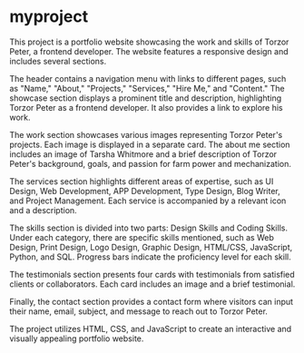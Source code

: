 # myproject
This project is a portfolio website showcasing the work and skills of Torzor Peter, a frontend developer. The website features a responsive design and includes several sections.

The header contains a navigation menu with links to different pages, such as "Name," "About," "Projects," "Services," "Hire Me," and "Content." The showcase section displays a prominent title and description, highlighting Torzor Peter as a frontend developer. It also provides a link to explore his work.

The work section showcases various images representing Torzor Peter's projects. Each image is displayed in a separate card. The about me section includes an image of Tarsha Whitmore and a brief description of Torzor Peter's background, goals, and passion for farm power and mechanization.

The services section highlights different areas of expertise, such as UI Design, Web Development, APP Development, Type Design, Blog Writer, and Project Management. Each service is accompanied by a relevant icon and a description.

The skills section is divided into two parts: Design Skills and Coding Skills. Under each category, there are specific skills mentioned, such as Web Design, Print Design, Logo Design, Graphic Design, HTML/CSS, JavaScript, Python, and SQL. Progress bars indicate the proficiency level for each skill.

The testimonials section presents four cards with testimonials from satisfied clients or collaborators. Each card includes an image and a brief testimonial.

Finally, the contact section provides a contact form where visitors can input their name, email, subject, and message to reach out to Torzor Peter.

The project utilizes HTML, CSS, and JavaScript to create an interactive and visually appealing portfolio website.
